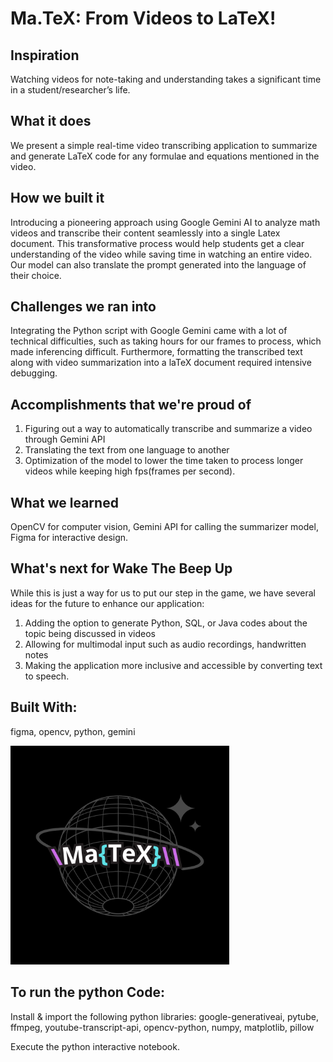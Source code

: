 # Ma.TeX: From Videos to LaTeX!

## Inspiration
Watching videos for note-taking and understanding takes a significant time in a student/researcher’s life.

## What it does
We present a simple real-time video transcribing application to summarize and generate LaTeX code for any formulae and equations mentioned in the video.

## How we built it
Introducing a pioneering approach using Google Gemini AI to analyze math videos and transcribe their content seamlessly into a single Latex document. This transformative process would help students get a clear understanding of the video while saving time in watching an entire video. Our model can also translate the prompt generated into the language of their choice. 

## Challenges we ran into
Integrating the Python script with Google Gemini came with a lot of technical difficulties, such as taking hours for our frames to process, which made inferencing difficult. Furthermore, formatting the transcribed text along with video summarization into a laTeX document required intensive debugging.

## Accomplishments that we're proud of
1. Figuring out a way to automatically transcribe and summarize a video through Gemini API
2. Translating the text from one language to another
3. Optimization of the model to lower the time taken to process longer videos while keeping high fps(frames per second).

## What we learned
OpenCV for computer vision, Gemini API for calling the summarizer model, Figma for interactive design.

## What's next for Wake The Beep Up
While this is just a way for us to put our step in the game, we have several ideas for the future to enhance our application:
1. Adding the option to generate Python, SQL, or Java codes about the topic being discussed in videos
2. Allowing for multimodal input such as audio recordings, handwritten notes
3. Making the application more inclusive and accessible by converting text to speech.

   
## Built With:
figma, opencv, python, gemini

<img src="images/Logo.png" width="350" height=auto>


## To run the python Code:
Install  & import the following python libraries: google-generativeai, pytube, ffmpeg, youtube-transcript-api, opencv-python, numpy, matplotlib, pillow

Execute the python interactive notebook.

